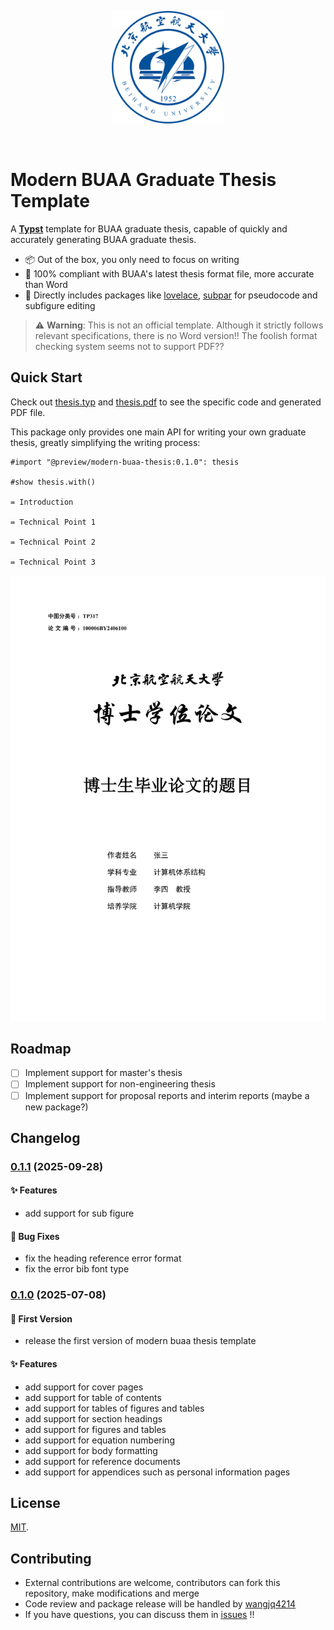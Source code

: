 <p align="center">
  <a href="https://www.buaa.edu.cn" rel="noopener noreferrer">
    <img width="180" src="assets/logo.png" alt="buaa logo" />
  </a>
</p>

<br />

# Modern BUAA Graduate Thesis Template

A **[Typst](https://typst.app)** template for BUAA graduate thesis, capable of quickly and accurately generating BUAA graduate thesis.

- 📦 Out of the box, you only need to focus on writing
- 🔑 100% compliant with BUAA's latest thesis format file, more accurate than Word
- 🔩 Directly includes packages like [lovelace](https://typst.app/universe/package/lovelace), [subpar](https://typst.app/universe/package/subpar) for pseudocode and subfigure editing

> ⚠️ **Warning**: This is not an official template. Although it strictly follows relevant specifications, there is no Word version!! The foolish format checking system seems not to support PDF??

## Quick Start

Check out [thesis.typ](https://github.com/wangjq4214/buaa-thesis/blob/main/template/thesis.typ) and [thesis.pdf](https://github.com/wangjq4214/buaa-thesis/blob/main/example/thesis.pdf) to see the specific code and generated PDF file.

This package only provides one main API for writing your own graduate thesis, greatly simplifying the writing process:

```typ
#import "@preview/modern-buaa-thesis:0.1.0": thesis

#show thesis.with()

= Introduction

= Technical Point 1

= Technical Point 2

= Technical Point 3
```

<p align="center">
  <a href="./example/thesis.pdf" rel="noopener noreferrer">
    <img width="600" src="thumbnail.png" alt="buaa logo" />
  </a>
</p>

## Roadmap

- [ ] Implement support for master's thesis
- [ ] Implement support for non-engineering thesis
- [ ] Implement support for proposal reports and interim reports (maybe a new package?)

## Changelog

### [0.1.1](https://github.com/wangjq4214/buaa-thesis/tree/0.1.1) (2025-09-28)

#### ✨ Features

- add support for sub figure

#### 🐛 Bug Fixes

- fix the heading reference error format
- fix the error bib font type

### [0.1.0](https://github.com/wangjq4214/buaa-thesis/tree/0.1.0) (2025-07-08)

#### 🎉 First Version

- release the first version of modern buaa thesis template

#### ✨ Features

- add support for cover pages
- add support for table of contents
- add support for tables of figures and tables
- add support for section headings
- add support for figures and tables
- add support for equation numbering
- add support for body formatting
- add support for reference documents
- add support for appendices such as personal information pages

## License

[MIT](./LICENSE).

## Contributing

- External contributions are welcome, contributors can fork this repository, make modifications and merge
- Code review and package release will be handled by [wangjq4214](https://github.com/wangjq4214)
- If you have questions, you can discuss them in [issues](https://github.com/wangjq4214/buaa-thesis/issues) !!
